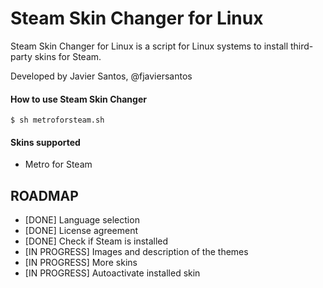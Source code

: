 Steam Skin Changer for Linux
============================

Steam Skin Changer for Linux is a script for Linux systems to install third-party skins for Steam.

Developed by Javier Santos, @fjaviersantos

#### How to use Steam Skin Changer
```
$ sh metroforsteam.sh
```

#### Skins supported
* Metro for Steam

## ROADMAP
* [DONE] Language selection
* [DONE] License agreement
* [DONE] Check if Steam is installed
* [IN PROGRESS] Images and description of the themes
* [IN PROGRESS] More skins
* [IN PROGRESS] Autoactivate installed skin